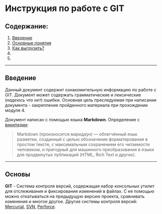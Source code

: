 # Инструкция по работе с GIT

## Содержание:

1. [Введение](#Введение)
2. [Основные понятия](#Основы)
3. [Как выгрузить?](./how_to.md)
4.
5.

****

## <a name="Введение"></a>Введение

Данный документ содержит ознакомительную информацию по работе с GIT. Документ может содержать грамматические и лексические (*надеюсь что нет*) ошибки. Основная цель преследуемая при написании документа - закрепление пройденного материала при прохождении модуля 4.

Документ написан с помощью языка <strong>Markdown</strong>. Определение с [википедии](https://ru.wikipedia.org/wiki/Markdown): 
> Markdown (произносится маркда́ун) — облегчённый язык разметки, созданный с целью обозначения форматирования в простом тексте, с максимальным сохранением его читаемости человеком, и пригодный для машинного преобразования в языки для продвинутых публикаций (HTML, Rich Text и других). 
****

## <a name="Основы"></a>Основы 

<strong>GIT</strong> - Система контроля версий, содержащая набор консольных утилит для отслеживания и фиксирования изменений в файлах.
С ее помощью можно откатываться на предыдущую версию проекта, сравнивать изменения и многое другое. Другие системы контроля версий: [Mercurial](https://www.mercurial-scm.org/), [SVN](https://subversion.apache.org/), [Perforce](https://www.perforce.com/).






